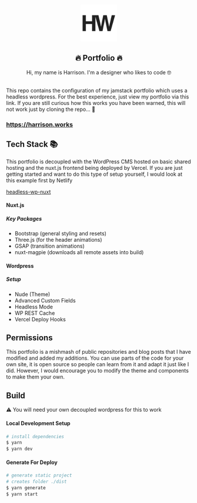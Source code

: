 <p align="center">
  <a href="https://harrison.works" target="_blank">
    <img width="100" src="./static/icon.png" alt="logo">
  </a>
</p>

<h2 align="center">🔥 Portfolio 🔥</h2>
<p align="center">Hi, my name is Harrison. I'm a designer who likes to code 🤓
</p>
<br/>
This repo contains the configuration of my jamstack portfolio which uses a headless wordpress. For the best experience, just view my portfolio via this link. If you are still curious how this works you have been warned, this will not work just by cloning the repo... 👹

<h3>
  <a href="https://harrison.works" target="_blank">
    https://harrison.works
  </a>
</h3>

## Tech Stack 📚

This portfolio is decoupled with the WordPress CMS hosted on basic shared hosting and the nuxt.js frontend being deployed by Vercel. If you are just getting started and want to do this type of setup yourself, I would look at this example first by Netlify

[headless-wp-nuxt](https://github.com/netlify-labs/headless-wp-nuxt)

#### Nuxt.js

##### Key Packages

- Bootstrap (general styling and resets)
- Three.js (for the header animations)
- GSAP (transition animations)
- nuxt-magpie (downloads all remote assets into build)

#### Wordpress

##### Setup

- Nude (Theme)
- Advanced Custom Fields
- Headless Mode
- WP REST Cache
- Vercel Deploy Hooks

## Permissions

This portfolio is a mishmash of public repositories and blog posts that I have modified and added my additions. You can use parts of the code for your own site, it is open source so people can learn from it and adapt it just like I did. However, I would encourage you to modify the theme and components to make them your own.

## Build

⚠️ You will need your own decoupled wordpress for this to work

#### Local Development Setup

```bash
# install dependencies
$ yarn
$ yarn dev
```

#### Generate For Deploy

```bash
# generate static project
# creates folder ./dist
$ yarn generate
$ yarn start
```
